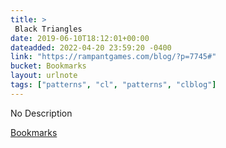 ```yaml
---
title: > 
 Black Triangles
date: 2019-06-10T18:12:01+00:00
dateadded: 2022-04-20 23:59:20 -0400
link: "https://rampantgames.com/blog/?p=7745#"
bucket: Bookmarks
layout: urlnote
tags: ["patterns", "cl", "patterns", "clblog"]
--- 
```

No Description
 <!-- end excerpt --> 
<div class='bucket'><a class='internal-link' href='/buckets/bookmarks'>Bookmarks</a></div> 

